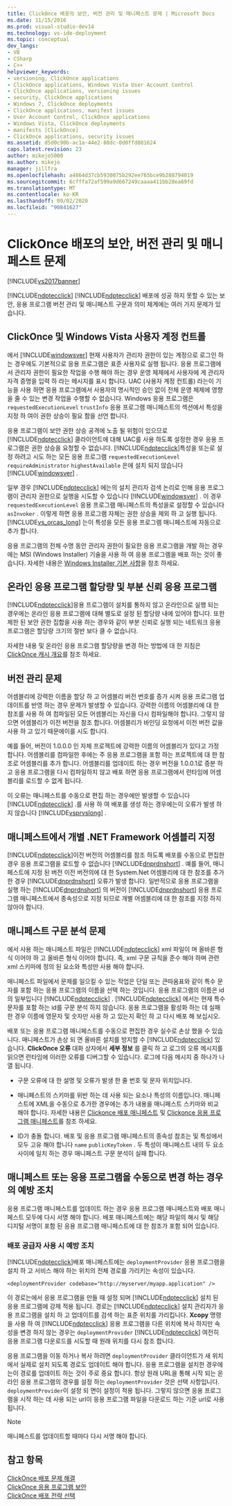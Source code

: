```yaml
---
title: ClickOnce 배포의 보안, 버전 관리 및 매니페스트 문제 | Microsoft Docs
ms.date: 11/15/2016
ms.prod: visual-studio-dev14
ms.technology: vs-ide-deployment
ms.topic: conceptual
dev_langs:
- VB
- CSharp
- C++
helpviewer_keywords:
- versioning, ClickOnce applications
- ClickOnce applications, Windows Vista User Account Control
- ClickOnce applications, versioning issues
- security, ClickOnce applications
- Windows 7, ClickOnce deployments
- ClickOnce applications, manifest issues
- User Account Control, ClickOnce applications
- Windows Vista, ClickOnce deployments
- manifests [ClickOnce]
- ClickOnce applications, security issues
ms.assetid: d5d0c90b-ac1a-44e2-88dc-0d0ffd881624
caps.latest.revision: 23
author: mikejo5000
ms.author: mikejo
manager: jillfra
ms.openlocfilehash: a4864d37cb5930075b292ee765bce9b288794019
ms.sourcegitcommit: 6cfffa72af599a9d667249caaaa411bb28ea69fd
ms.translationtype: MT
ms.contentlocale: ko-KR
ms.lasthandoff: 09/02/2020
ms.locfileid: "90841627"
---
```

# <a name="security-versioning-and-manifest-issues-in-clickonce-deployments"></a>ClickOnce 배포의 보안, 버전 관리 및 매니페스트 문제
[!INCLUDE[vs2017banner](../includes/vs2017banner.md)]

[!INCLUDE[ndptecclick](../includes/ndptecclick-md.md)] [!INCLUDE[ndptecclick](../includes/ndptecclick-md.md)] 배포에 성공 하지 못할 수 있는 보안, 응용 프로그램 버전 관리 및 매니페스트 구문과 의미 체계에는 여러 가지 문제가 있습니다.  
  
## <a name="clickonce-and-windows-vista-user-account-control"></a>ClickOnce 및 Windows Vista 사용자 계정 컨트롤  
 에서 [!INCLUDE[windowsver](../includes/windowsver-md.md)] 현재 사용자가 관리자 권한이 있는 계정으로 로그인 하는 경우에도 기본적으로 응용 프로그램은 표준 사용자로 실행 됩니다. 응용 프로그램에서 관리자 권한이 필요한 작업을 수행 해야 하는 경우 운영 체제에서 사용자에 게 관리자 자격 증명을 입력 하 라는 메시지를 표시 합니다. UAC (사용자 계정 컨트롤) 라는이 기능을 사용 하면 응용 프로그램에서 사용자의 명시적인 승인 없이 전체 운영 체제에 영향을 줄 수 있는 변경 작업을 수행할 수 없습니다. Windows 응용 프로그램은 `requestedExecutionLevel` `trustInfo` 응용 프로그램 매니페스트의 섹션에서 특성을 지정 하 여이 권한 상승이 필요 함을 선언 합니다.  
  
 응용 프로그램이 보안 권한 상승 공격에 노출 될 위험이 있으므로 [!INCLUDE[ndptecclick](../includes/ndptecclick-md.md)] 클라이언트에 대해 UAC를 사용 하도록 설정한 경우 응용 프로그램은 권한 상승을 요청할 수 없습니다. [!INCLUDE[ndptecclick](../includes/ndptecclick-md.md)]특성을 또는로 설정 하려고 시도 하는 모든 응용 프로그램 `requestedExecutionLevel` `requireAdministrator` `highestAvailable` 은에 설치 되지 않습니다 [!INCLUDE[windowsver](../includes/windowsver-md.md)] .  
  
 일부 경우 [!INCLUDE[ndptecclick](../includes/ndptecclick-md.md)] 에는의 설치 관리자 검색 논리로 인해 응용 프로그램이 관리자 권한으로 실행을 시도할 수 있습니다 [!INCLUDE[windowsver](../includes/windowsver-md.md)] . 이 경우 `requestedExecutionLevel` 응용 프로그램 매니페스트의 특성을로 설정할 수 있습니다 `asInvoker` . 이렇게 하면 응용 프로그램 자체는 권한 상승을 제외 하 고 실행 됩니다. [!INCLUDE[vs_orcas_long](../includes/vs-orcas-long-md.md)] 는이 특성을 모든 응용 프로그램 매니페스트에 자동으로 추가 합니다.  
  
 응용 프로그램의 전체 수명 동안 관리자 권한이 필요한 응용 프로그램을 개발 하는 경우에는 MSI (Windows Installer) 기술을 사용 하 여 응용 프로그램을 배포 하는 것이 좋습니다. 자세한 내용은 [Windows Installer 기본 사항](../extensibility/internals/windows-installer-basics.md)을 참조 하세요.  
  
## <a name="online-application-quotas-and-partial-trust-applications"></a>온라인 응용 프로그램 할당량 및 부분 신뢰 응용 프로그램  
 [!INCLUDE[ndptecclick](../includes/ndptecclick-md.md)]응용 프로그램이 설치를 통하지 않고 온라인으로 실행 되는 경우에는 온라인 응용 프로그램에 대해 별도로 설정 된 할당량 내에 있어야 합니다. 또한 제한 된 보안 권한 집합을 사용 하는 경우와 같이 부분 신뢰로 실행 되는 네트워크 응용 프로그램은 할당량 크기의 절반 보다 클 수 없습니다.  
  
 자세한 내용 및 온라인 응용 프로그램 할당량을 변경 하는 방법에 대 한 지침은 [ClickOnce 캐시 개요](../deployment/clickonce-cache-overview.md)를 참조 하세요.  
  
## <a name="versioning-issues"></a>버전 관리 문제  
 어셈블리에 강력한 이름을 할당 하 고 어셈블리 버전 번호를 증가 시켜 응용 프로그램 업데이트를 반영 하는 경우 문제가 발생할 수 있습니다. 강력한 이름의 어셈블리에 대 한 참조를 사용 하 여 컴파일된 모든 어셈블리는 자신을 다시 컴파일해야 합니다. 그렇지 않으면 어셈블리가 이전 버전을 참조 합니다. 어셈블리가 바인딩 요청에서 이전 버전 값을 사용 하 고 있기 때문에이를 시도 합니다.  
  
 예를 들어, 버전이 1.0.0.0 인 자체 프로젝트에 강력한 이름의 어셈블리가 있다고 가정 합니다. 어셈블리를 컴파일한 후에는 주 응용 프로그램을 포함 하는 프로젝트에 대 한 참조로 어셈블리를 추가 합니다. 어셈블리를 업데이트 하는 경우 버전을 1.0.0.1로 증분 하 고 응용 프로그램을 다시 컴파일하지 않고 배포 하면 응용 프로그램에서 런타임에 어셈블리를 로드할 수 없게 됩니다.  
  
 이 오류는 매니페스트를 수동으로 편집 하는 경우에만 발생할 수 있습니다 [!INCLUDE[ndptecclick](../includes/ndptecclick-md.md)] .를 사용 하 여 배포를 생성 하는 경우에는이 오류가 발생 하지 않습니다 [!INCLUDE[vsprvslong](../includes/vsprvslong-md.md)] .  
  
## <a name="specifying-individual-net-framework-assemblies-in-the-manifest"></a>매니페스트에서 개별 .NET Framework 어셈블리 지정  
 [!INCLUDE[ndptecclick](../includes/ndptecclick-md.md)]이전 버전의 어셈블리를 참조 하도록 배포를 수동으로 편집한 경우 응용 프로그램을 로드할 수 없습니다 [!INCLUDE[dnprdnshort](../includes/dnprdnshort-md.md)] . 예를 들어, 매니페스트에 지정 된 버전 이전 버전의에 대 한 System.Net 어셈블리에 대 한 참조를 추가한 경우 [!INCLUDE[dnprdnshort](../includes/dnprdnshort-md.md)] 오류가 발생 합니다. 일반적으로 응용 프로그램을 실행 하는 [!INCLUDE[dnprdnshort](../includes/dnprdnshort-md.md)] 의 버전이 [!INCLUDE[dnprdnshort](../includes/dnprdnshort-md.md)] 응용 프로그램 매니페스트에서 종속성으로 지정 되므로 개별 어셈블리에 대 한 참조를 지정 하지 않아야 합니다.  
  
## <a name="manifest-parsing-issues"></a>매니페스트 구문 분석 문제  
 에서 사용 하는 매니페스트 파일은 [!INCLUDE[ndptecclick](../includes/ndptecclick-md.md)] xml 파일이 며 올바른 형식 이어야 하 고 올바른 형식 이어야 합니다. 즉, xml 구문 규칙을 준수 해야 하며 관련 xml 스키마에 정의 된 요소와 특성만 사용 해야 합니다.  
  
 매니페스트 파일에서 문제를 일으킬 수 있는 작업은 단일 또는 큰따옴표와 같이 특수 문자를 포함 하는 응용 프로그램의 이름을 선택 하는 것입니다. 응용 프로그램의 이름은 id의 일부입니다 [!INCLUDE[ndptecclick](../includes/ndptecclick-md.md)] . [!INCLUDE[ndptecclick](../includes/ndptecclick-md.md)] 에서는 현재 특수 문자를 포함 하는 id를 구문 분석 하지 않습니다. 응용 프로그램을 활성화 하는 데 실패 한 경우 이름에 영문자 및 숫자만 사용 하 고 있는지 확인 하 고 다시 배포 해 보십시오.  
  
 배포 또는 응용 프로그램 매니페스트를 수동으로 편집한 경우 실수로 손상 했을 수 있습니다. 매니페스트가 손상 되 면 올바른 설치를 방지할 수 [!INCLUDE[ndptecclick](../includes/ndptecclick-md.md)] 있습니다. **ClickOnce 오류** 대화 상자에서 **세부 정보** 를 클릭 하 고 로그의 오류 메시지를 읽으면 런타임에 이러한 오류를 디버그할 수 있습니다. 로그에 다음 메시지 중 하나가 나열 됩니다.  
  
- 구문 오류에 대 한 설명 및 오류가 발생 한 줄 번호 및 문자 위치입니다.  
  
- 매니페스트의 스키마를 위반 하는 데 사용 되는 요소나 특성의 이름입니다. 매니페스트에 XML을 수동으로 추가한 경우에는 추가 내용을 매니페스트 스키마와 비교 해야 합니다. 자세한 내용은 [Clickonce 배포 매니페스트](../deployment/clickonce-deployment-manifest.md) 및 [Clickonce 응용 프로그램 매니페스트](../deployment/clickonce-application-manifest.md)를 참조 하세요.  
  
- ID가 충돌 합니다. 배포 및 응용 프로그램 매니페스트의 종속성 참조는 및 특성에서 모두 고유 해야 합니다 `name` `publicKeyToken` . 두 특성이 매니페스트 내의 두 요소 사이에 일치 하는 경우 매니페스트 구문 분석이 실패 합니다.  
  
## <a name="precautions-when-manually-changing-manifests-or-applications"></a>매니페스트 또는 응용 프로그램을 수동으로 변경 하는 경우의 예방 조치  
 응용 프로그램 매니페스트를 업데이트 하는 경우 응용 프로그램 매니페스트와 배포 매니페스트 모두에 다시 서명 해야 합니다. 배포 매니페스트에는 해당 파일의 해시 및 해당 디지털 서명이 포함 된 응용 프로그램 매니페스트에 대 한 참조가 포함 되어 있습니다.  
  
### <a name="precautions-with-deployment-provider-usage"></a>배포 공급자 사용 시 예방 조치  
 [!INCLUDE[ndptecclick](../includes/ndptecclick-md.md)]배포 매니페스트에는 `deploymentProvider` 응용 프로그램을 설치 하 고 서비스 해야 하는 위치의 전체 경로를 가리키는 속성이 있습니다.  
  
```  
<deploymentProvider codebase="http://myserver/myapp.application" />  
```  
  
 이 경로는에서 응용 프로그램을 만들 때 설정 되며 [!INCLUDE[ndptecclick](../includes/ndptecclick-md.md)] 설치 된 응용 프로그램에 강제 적용 됩니다. 경로는 [!INCLUDE[ndptecclick](../includes/ndptecclick-md.md)] 설치 관리자가 응용 프로그램을 설치 하 고 업데이트를 검색 하는 표준 위치를 가리킵니다. **Xcopy** 명령을 사용 하 여 [!INCLUDE[ndptecclick](../includes/ndptecclick-md.md)] 응용 프로그램을 다른 위치에 복사 하지만 속성을 변경 하지 않는 경우는 `deploymentProvider` [!INCLUDE[ndptecclick](../includes/ndptecclick-md.md)] 여전히 응용 프로그램 다운로드를 시도할 때 원래 위치를 다시 참조 합니다.  
  
 응용 프로그램을 이동 하거나 복사 하려면 `deploymentProvider` 클라이언트가 새 위치에서 실제로 설치 되도록 경로도 업데이트 해야 합니다. 응용 프로그램을 설치한 경우에는이 경로를 업데이트 하는 것이 주로 중요 합니다. 항상 원래 URL을 통해 시작 되는 온라인 응용 프로그램의 경우를 설정 하는 `deploymentProvider` 것은 선택 사항입니다. `deploymentProvider`이 설정 되 면이 설정이 적용 됩니다. 그렇지 않으면 응용 프로그램을 시작 하는 데 사용 되는 url이 응용 프로그램 파일을 다운로드 하는 기준 url로 사용 됩니다.  
  
> [!NOTE]
> 매니페스트를 업데이트할 때마다 다시 서명 해야 합니다.  
  
## <a name="see-also"></a>참고 항목  
 [ClickOnce 배포 문제 해결](../deployment/troubleshooting-clickonce-deployments.md)   
 [ClickOnce 응용 프로그램 보안](../deployment/securing-clickonce-applications.md)   
 [ClickOnce 배포 전략 선택](../deployment/choosing-a-clickonce-deployment-strategy.md)
